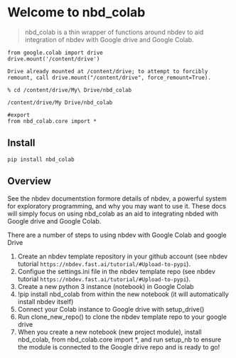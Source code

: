 # Welcome to nbd_colab
> nbd_colab is a thin wrapper of functions around nbdev to aid integration of nbdev with Google drive and Google Colab. 


```
from google.colab import drive
drive.mount('/content/drive')
```

    Drive already mounted at /content/drive; to attempt to forcibly remount, call drive.mount("/content/drive", force_remount=True).


```
% cd /content/drive/My\ Drive/nbd_colab
```

    /content/drive/My Drive/nbd_colab


```
#export
from nbd_colab.core import *
```

## Install

`pip install nbd_colab`

## Overview

See the nbdev documentstion formore details of nbdev, a powerful system for exploratory programming, and why you may want to use it. These docs will simply focus on using nbd_colab as an aid to integrating nbded with Google drive and Google Colab.  

There are a number of steps to using nbdev with Google Colab and google Drive



1.   Create an nbdev template repository in your github account (see nbdev tutorial `https://nbdev.fast.ai/tutorial/#Upload-to-pypi`).
2.   Configue the settings.ini file in the nbdev template repo (see nbdev tutorial `https://nbdev.fast.ai/tutorial/#Upload-to-pypi`).
3.   Create a new python 3 instance (notebook) in Google Colab
4.   !pip install nbd_colab from within the new notebook (it will automatically install nbdev itself)
5.   Connect your Colab instance to Google drive with setup_drive()
6.   Run clone_new_repo() to clone the nbdev template repo to your google drive
7.   When you create a new notebook (new project module), install nbd_colab, 
from nbd_colab.core import *, and run setup_nb to ensure the module is connected to the Google drive repo and is ready to go!




